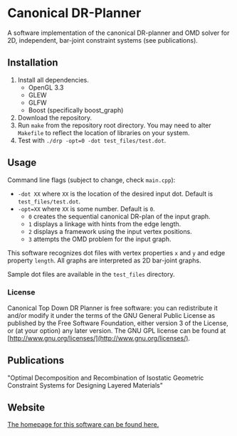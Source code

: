 # Canonical DR-Planner #

A software implementation of the canonical DR-planner and OMD solver for 2D, independent, bar-joint constraint systems (see publications).

## Installation
1. Install all dependencies.
    - OpenGL 3.3
    - GLEW
    - GLFW
    - Boost (specifically boost_graph)
2. Download the repository.
3. Run `make` from the repository root directory. You may need to alter `Makefile` to reflect the location of libraries on your system.
4. Test with `./drp -opt=0 -dot test_files/test.dot`.

## Usage
Command line flags (subject to change, check `main.cpp`):

- `-dot XX` where `XX` is the location of the desired input dot. Default is `test_files/test.dot`.
- `-opt=XX` where `XX` is some number. Default is `0`.
    - `0` creates the sequential canonical DR-plan of the input graph.
    - `1` displays a linkage with hints from the edge length.
    - `2` displays a framework using the input vertex positions.
    - `3` attempts the OMD problem for the input graph.

This software recognizes dot files with vertex properties `x` and `y` and edge property `length`. All graphs are interpreted as 2D bar-joint graphs.

Sample dot files are available in the `test_files` directory.

### License ###
Canonical Top Down DR Planner is free software: you can redistribute it and/or modify
it under the terms of the GNU General Public License as published by
the Free Software Foundation, either version 3 of the License, or
(at your option) any later version.
The GNU GPL license can be found at [http://www.gnu.org/licenses/](http://www.gnu.org/licenses/).

## Publications
"Optimal Decomposition and Recombination of Isostatic Geometric Constraint Systems for Designing Layered Materials"

## Website
[The homepage for this software can be found here.](http://cise.ufl.edu/~tbaker/drp)
